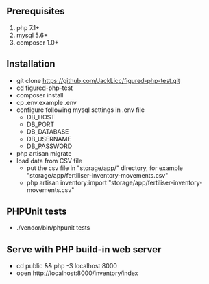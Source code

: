 ## Prerequisites
1. php 7.1+
2. mysql 5.6+
3. composer 1.0+

## Installation
- git clone https://github.com/JackLicc/figured-php-test.git
- cd figured-php-test
- composer install
- cp .env.example .env
- configure following mysql settings in .env file
  - DB_HOST
  - DB_PORT
  - DB_DATABASE
  - DB_USERNAME
  - DB_PASSWORD
- php artisan migrate
- load data from CSV file
  - put the csv file in "storage/app/" directory, for example "storage/app/fertiliser-inventory-movements.csv"
  - php artisan inventory:import "storage/app/fertiliser-inventory-movements.csv"

## PHPUnit tests
- ./vendor/bin/phpunit tests

## Serve with PHP build-in web server
- cd public && php -S localhost:8000
- open http://localhost:8000/inventory/index

